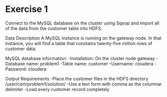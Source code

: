 # Exercise 1
Connect to the MySQL database on the cluster using Sqoop and import all of the data from the customer table into HDFS.

Data Description
A MySQL instance is running on the gateway node. In that instance, you will find a table that constains twenty-five million rows of customer data.

MySQL database information:
-Installation: On the cluster node gateway
-Database name: problem1
-Table name: customer
-Username: cloudera
-Password: cloudera

Output Requirements
-Place the customer files in the HDFS directory
	/user/cert/problem1/solution/
-Use a text form with  comma as the columnar delimiter
-Load every customer record completely
